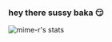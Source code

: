 ### hey there sussy baka 😏

![mime-r's stats](https://github-readme-stats.vercel.app/api?username=mime-r&show_icons=true&theme=synthwave&bg_color=50,f9e1e0,feadb9,bc85a3,9799ba,bc85a3)

<!--
**mime-r/mime-r** is a ✨ _special_ ✨ repository because its `README.md` (this file) appears on your GitHub profile.

Here are some ideas to get you started:

- 🔭 I’m currently working on ...
- 🌱 I’m currently learning ...
- 👯 I’m looking to collaborate on ...
- 🤔 I’m looking for help with ...
- 💬 Ask me about ...
- 📫 How to reach me: ...
- 😄 Pronouns: ...
- ⚡ Fun fact: ...
-->
